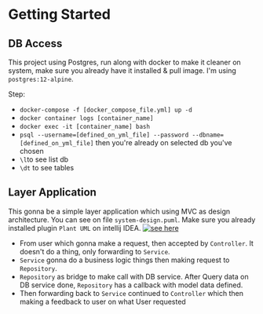# Getting Started

## DB Access

This project using Postgres, run along with docker to make it cleaner on system, make sure you already have it installed
& pull image. I'm using `postgres:12-alpine`.

Step:

- `docker-compose -f [docker_compose_file.yml] up -d`
- `docker container logs [container_name]`
- `docker exec -it [container_name] bash`
- `psql --username=[defined_on_yml_file] --password --dbname=[defined_on_yml_file]` then you're already on selected db
  you've chosen
- `\l`to see list db
- `\dt` to see tables

## Layer Application

This gonna be a simple layer application which using MVC as design architecture. You can see on
file `system-design.puml`. Make sure you already installed plugin `Plant UML` on intellij IDEA.
[![see here](system-design.puml)](system-design.puml)

- From user which gonna make a request, then accepted by `Controller`. It doesn't do a thing, only forwarding
  to `Service`.
- `Service` gonna do a business logic things then making request to `Repository`.
- `Repository` as bridge to make call with DB service. After Query data on DB service done, `Repository` has a
  callback with model data defined.
- Then forwarding back to `Service` continued to `Controller` which then making a feedback
  to user on what User requested
